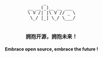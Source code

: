 <pre align="center">
      _           
__ __(_)__ __ ___ 
\ V /| |\ V // _ \
 \_/ |_| \_/ \___/
               
</pre>

<p align="center">
    <h3 align="center">拥抱开源，拥抱未来！</h3>
</p>  
<p align="center">   
    <h4 align="center">Embrace open source, embrace the future !</h4>
</p>
